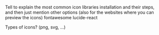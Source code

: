 Tell to explain the most common icon libraries installation and their steps, and then just mention other options (also for the websites where you can preview the icons)
fontawesome lucide-react

Types of icons? (png, svg, ...)